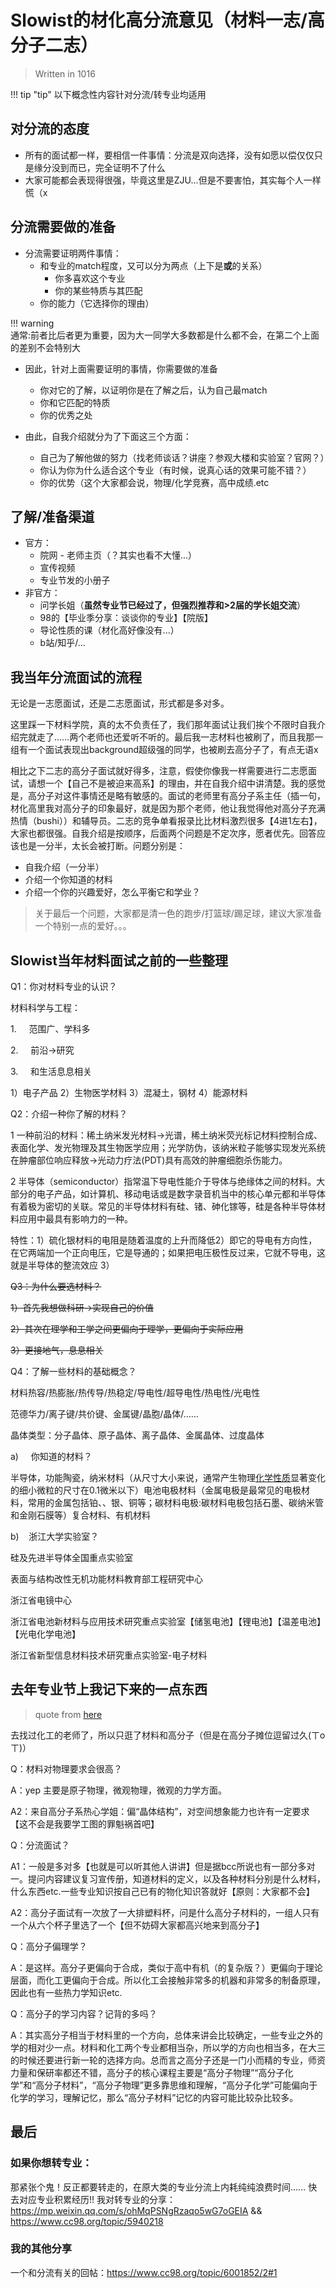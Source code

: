 # Slowist的材化高分流意见（材料一志/高分子二志）

> Written in 1016  

!!! tip "tip"
    以下概念性内容针对分流/转专业均适用

## 对分流的态度

- 所有的面试都一样，要相信一件事情：分流是双向选择，没有如愿以偿仅仅只是缘分没到而已，完全证明不了什么
- 大家可能都会表现得很强，毕竟这里是ZJU...但是不要害怕，其实每个人一样慌（x

## 分流需要做的准备

- 分流需要证明两件事情：
	- 和专业的match程度，又可以分为两点（上下是**或**的关系）
		- 你多喜欢这个专业
		- 你的某些特质与其匹配
	- 你的能力（它选择你的理由）

!!! warning  
    通常:前者比后者更为重要，因为大一同学大多数都是什么都不会，在第二个上面的差别不会特别大


- 因此，针对上面需要证明的事情，你需要做的准备
	- 你对它的了解，以证明你是在了解之后，认为自己最match
	- 你和它匹配的特质
	- 你的优秀之处


- 由此，自我介绍就分为了下面这三个方面：
	- 自己为了解他做的努力（找老师谈话？讲座？参观大楼和实验室？官网？）
	- 你认为你为什么适合这个专业（有时候，说真心话的效果可能不错？）
	- 你的优势（这个大家都会说，物理/化学竞赛，高中成绩.etc

## 了解/准备渠道
- 官方：
	- 院网 - 老师主页（？其实也看不大懂...）
	- 宣传视频
	- 专业节发的小册子
- 非官方：
	- 问学长姐（**虽然专业节已经过了，但强烈推荐和>2届的学长姐交流**）
	- 98的【毕业季分享：谈谈你的专业】【院版】
	- 导论性质的课（材化高好像没有...）
	- b站/知乎/...

## 我当年分流面试的流程

无论是一志愿面试，还是二志愿面试，形式都是多对多。

这里踩一下材料学院，真的太不负责任了，我们那年面试让我们挨个不限时自我介绍完就走了……两个老师也还爱听不听的。最后我一志材料也被刷了，而且我那一组有一个面试表现出background超级强的同学，也被刷去高分子了，有点无语x

相比之下二志的高分子面试就好得多，注意，假使你像我一样需要进行二志愿面试，请想一个【自己不是被迫来高系】的理由，并在自我介绍中讲清楚。我的感觉是，高分子对这件事情还是略有敏感的。面试的老师里有高分子系主任（插一句，材化高里我对高分子的印象最好，就是因为那个老师，他让我觉得他对高分子充满热情（bushi））和辅导员。二志的竞争单看报录比比材料激烈很多【4进1左右】，大家也都很强。自我介绍是按顺序，后面两个问题是不定次序，愿者优先。回答应该也是一分半，太长会被打断。问题分别是：
- 自我介绍（一分半）
- 介绍一个你知道的材料
- 介绍一个你的兴趣爱好，怎么平衡它和学业？

>关于最后一个问题，大家都是清一色的跑步/打篮球/踢足球，建议大家准备一个特别一点的爱好。。。

## Slowist当年材料面试之前的一些整理

Q1：你对材料专业的认识？

材料科学与工程：

1.     范围广、学科多

2.     前沿→研究

3.     和生活息息相关

1）电子产品 2）生物医学材料 3）混凝土，钢材 4）能源材料

Q2：介绍一种你了解的材料？

1 一种前沿的材料：稀土纳米发光材料→光谱，稀土纳米荧光标记材料控制合成、表面化学、发光物理及其生物医学应用；光学防伪，该纳米粒子能够实现发光系统在肿瘤部位响应释放→光动力疗法(PDT)具有高效的肿瘤细胞杀伤能力。

2 半导体（semiconductor）指常温下导电性能介于导体与绝缘体之间的材料。大部分的电子产品，如计算机、移动电话或是数字录音机当中的核心单元都和半导体有着极为密切的关联。常见的半导体材料有硅、锗、砷化镓等，硅是各种半导体材料应用中最具有影响力的一种。

特性：1）硫化银材料的电阻是随着温度的上升而降低2）即它的导电有方向性，在它两端加一个正向电压，它是导通的；如果把电压极性反过来，它就不导电，这就是半导体的整流效应 3）

~~Q3：为什么要选材料？~~

~~1）首先我想做科研→实现自己的价值~~

~~2）其次在理学和工学之间更偏向于理学，更偏向于实际应用~~

~~3）更接地气，息息相关~~

Q4：了解一些材料的基础概念？

材料热容/热膨胀/热传导/热稳定/导电性/超导电性/热电性/光电性

范德华力/离子键/共价键、金属键/晶胞/晶体/……

晶体类型：分子晶体、原子晶体、离子晶体、金属晶体、过度晶体

a)     你知道的材料？

半导体，功能陶瓷，纳米材料（从尺寸大小来说，通常产生物理[化学性质](https://baike.baidu.com/item/%E5%8C%96%E5%AD%A6%E6%80%A7%E8%B4%A8?fromModule=lemma_inlink)显著变化的细小微粒的尺寸在0.1微米以下）电池电极材料（金属电极是最常见的电极材料，常用的金属包括铂、、银、铜等；碳材料电极:碳材料电极包括石墨、碳纳米管和金刚石膜等）复合材料、有机材料

b)    浙江大学实验室？

硅及先进半导体全国重点实验室

表面与结构改性无机功能材料教育部工程研究中心

浙江省电镜中心

浙江省电池新材料与应用技术研究重点实验室【储氢电池】【锂电池】【温差电池】【光电化学电池】

浙江省新型信息材料技术研究重点实验室-电子材料

## 去年专业节上我记下来的一点东西

>quote from [here](https://mp.weixin.qq.com/s/Ahz0qPI5yoT8zyG4sXgr7g)

去找过化工的老师了，所以只逛了材料和高分子（但是在高分子摊位逗留过久(ㄒoㄒ)）

Q：材料对物理要求会很高？

A：yep 主要是原子物理，微观物理，微观的力学方面。

A2：来自高分子系热心学姐：偏“晶体结构”，对空间想象能力也许有一定要求【这不会是我要学工图的罪魁祸首吧】

Q：分流面试？

A1：一般是多对多【也就是可以听其他人讲讲】但是据bcc所说也有一部分多对一。提问内容建议复习宣传册，知道材料的定义，以及各种材料分别是什么材料，什么东西etc.一些专业知识按自己已有的物化知识答就好【原则：大家都不会】

A2：高分子面试有一次放了一大排塑料杯，问是什么高分子材料的，一组人只有一个从六个杯子里选了一个【但不妨碍大家都高兴地来到高分子】

Q：高分子偏理学？

A：是这样。高分子更偏向于合成，类似于高中有机（的复杂版？）更偏向于理论层面，而化工更偏向于合成。所以化工会接触非常多的机器和非常多的制备原理，因此也有一些热力学知识etc.

Q：高分子的学习内容？记背的多吗？

A：其实高分子相当于材料里的一个方向，总体来讲会比较确定，一些专业之外的学的相对少一点。材料和化工两个专业都相当杂，所以学的方向也相当多，在大三的时候还要进行新一轮的选择方向。总而言之高分子还是一门小而精的专业，师资力量和保研率都还不错，高分子的核心课程主要是“高分子物理”“高分子化学”和“高分子材料”，“高分子物理”更多靠思维和理解，“高分子化学”可能偏向于化学的学习，理解记忆，那么“高分子材料”记忆的内容可能比较杂比较多。

## 最后
### 如果你想转专业：
那紧张个鬼！反正都要转走的，在原大类的专业分流上内耗纯纯浪费时间……
快去对应专业积累经历!!
我对转专业的分享：https://mp.weixin.qq.com/s/ohMqPSNgRzaqo5wG7oGEIA && https://www.cc98.org/topic/5940218
### 我的其他分享
一个和分流有关的回帖：https://www.cc98.org/topic/6001852/2#1